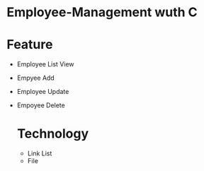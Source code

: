 # Employee-Management wuth C
# Feature
* Employee List View
* Empyee Add
* Employee Update
* Empoyee Delete

  # Technology
  * Link List
  * File
